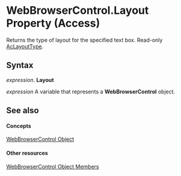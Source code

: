 
# WebBrowserControl.Layout Property (Access)

Returns the type of layout for the specified text box. Read-only [AcLayoutType](ee963ed0-9293-8ad8-5694-4b93a5e4d89a.md).


## Syntax

 _expression_. **Layout**

 _expression_ A variable that represents a **WebBrowserControl** object.


## See also


#### Concepts


[WebBrowserControl Object](d7a2fc59-e373-ea64-e877-e18f23c491a0.md)
#### Other resources


[WebBrowserControl Object Members](bd19a10a-fbbc-5fd6-0818-23a377be9583.md)
